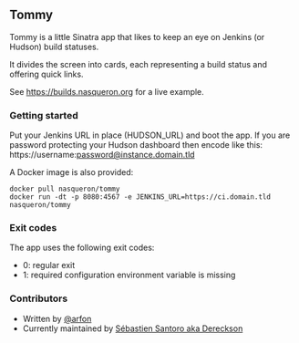 ## Tommy

Tommy is a little Sinatra app that likes to keep an eye on Jenkins (or Hudson)
build statuses.

It divides the screen into cards, each representing a build status
and offering quick links.

See https://builds.nasqueron.org for a live example.

### Getting started

Put your Jenkins URL in place (HUDSON_URL) and boot the app.
If you are password protecting your Hudson dashboard then encode like this:
https://username:password@instance.domain.tld

A Docker image is also provided:

```
docker pull nasqueron/tommy
docker run -dt -p 8080:4567 -e JENKINS_URL=https://ci.domain.tld nasqueron/tommy
```
 
### Exit codes

The app uses the following exit codes:

*   0: regular exit
*   1: required configuration environment variable is missing

### Contributors

* Written by [@arfon](https://twitter.com/arfon "Twitter")
* Currently maintained by
  [Sébastien Santoro aka Dereckson](https://www.dereckson.be/)
